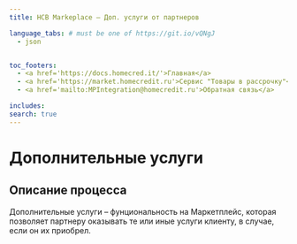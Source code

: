 ```yaml
---
title: HCB Markeplace – Доп. услуги от партнеров

language_tabs: # must be one of https://git.io/vQNgJ
  - json


toc_footers:
  - <a href='https://docs.homecred.it/'>Главная</a>
  - <a href='https://market.homecredit.ru'>Сервис "Товары в рассрочку"</a>
  - <a href='mailto:MPIntegration@homecredit.ru'>Обратная связь</a>

includes:
search: true
---
```


# Дополнительные услуги

## Описание процесса
Дополнительные услуги – фунциональность на Маркетплейс, которая позволяет партнеру оказывать те или иные услуги клиенту, в случае, если он их приобрел.